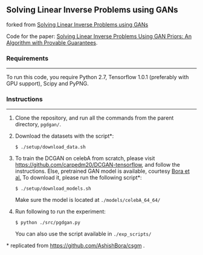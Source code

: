 ## Solving Linear Inverse Problems using GANs
forked from [Solving Linear Inverse Problems using GANs](https://github.com/shahviraj/pgdgan)

Code for the paper: [Solving Linear Inverse Problems Using GAN Priors: An Algorithm with Provable Guarantees](https://arxiv.org/abs/1802.08406).

### Requirements 
---
To run this code, you require Python 2.7, Tensorflow 1.0.1 (preferably with GPU support), Scipy and PyPNG.

### Instructions
---

1. Clone the repository, and run all the commands from the parent directory, ```pgdgan/```.

2. Download the datasets with the script*:
    ```shell
    $ ./setup/download_data.sh 
    ```
3. To train the DCGAN on celebA from scratch, please visit https://github.com/carpedm20/DCGAN-tensorflow, and follow the instructions.
 Else, pretrained GAN model is available, courtesy [Bora et al.](https://github.com/AshishBora/csgm) 
 To download it, please run the following script*: 
   ```shell
   $ ./setup/download_models.sh
   ```
   Make sure the model is located at ```./models/celebA_64_64/```
4. Run following to run the experiment:
    ```shell
    $ python ./src/pgdgan.py
    ```
    You can also use the script available in ```./exp_scripts/```


\* replicated from https://github.com/AshishBora/csgm .
